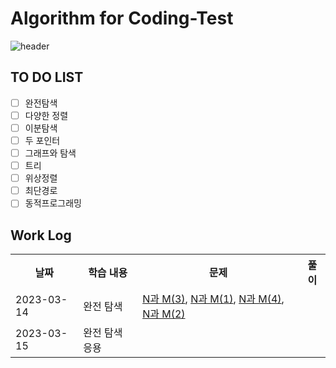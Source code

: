 # Algorithm for Coding-Test

![header](https://capsule-render.vercel.app/api?type=Rounded&color=gradient&height=100&section=footer&text=핵심유형%2020개로%20한%20번에%20끝내는%20알고리즘%20코딩테스트&fontSize=30)


## TO DO LIST

- [ ] 완전탐색
- [ ] 다양한 정렬 
- [ ] 이분탐색
- [ ] 두 포인터
- [ ] 그래프와 탐색
- [ ] 트리
- [ ] 위상정렬
- [ ] 최단경로
- [ ] 동적프로그래밍

## Work Log
<div>
<table>
  <th> 날짜 </th>
  <th> 학습 내용 </th>
  <th> 문제 </th>
  <th> 풀이 </th>
  <tr>
    <td>2023-03-14</td>
    <td>완전 탐색</td>
    <td> <a href="https://www.acmicpc.net/problem/15651">N과 M(3)</a>, 
      <a href="https://www.acmicpc.net/problem/15649">N과 M(1)</a>,
      <a href="https://www.acmicpc.net/problem/15652">N과 M(4)</a>,
      <a href="https://www.acmicpc.net/problem/15650">N과 M(2)</a>
    </td>
    <td> </td>
  </tr>
  <tr>
    <td>2023-03-15</td>
    <td>완전 탐색 응용</td>
    <td>
    </td>
    <td> </td>
  </tr>
</div> 
